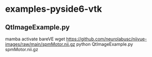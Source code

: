 # examples-pyside6-vtk

## QtImageExample.py
mamba activate bareVE
wget https://github.com/neurolabusc/niivue-images/raw/main/spmMotor.nii.gz
python QtImageExample.py spmMotor.nii.gz 


